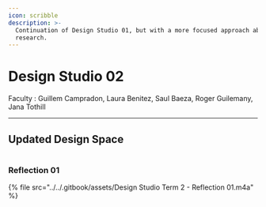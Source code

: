```yaml
---
icon: scribble
description: >-
  Continuation of Design Studio 01, but with a more focused approach about our
  research.
---
```


# Design Studio 02

Faculty : Guillem Campradon, Laura Benitez, Saul Baeza, Roger Guilemany, Jana Tothill

***

## Updated Design Space&#x20;

<figure><img src="../../.gitbook/assets/Design Space (7).jpg" alt=""><figcaption></figcaption></figure>

### Reflection 01



{% file src="../../.gitbook/assets/Design Studio Term 2 - Reflection 01.m4a" %}



<figure><img src="../../.gitbook/assets/Design Space.jpg" alt=""><figcaption></figcaption></figure>







